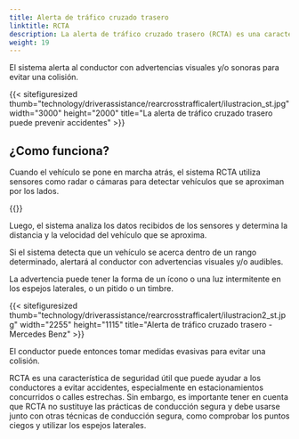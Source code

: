 ```yaml
---
title: Alerta de tráfico cruzado trasero
linktitle: RCTA
description: La alerta de tráfico cruzado trasero (RCTA) es una característica de seguridad en algunos automóviles modernos que utiliza sensores para detectar vehículos que se aproximan desde un costado al salir de un espacio de estacionamiento o entrada en reversa.
weight: 19
---
```

<!-- markdownlint-disable MD033 -->

El sistema alerta al conductor con advertencias visuales y/o sonoras para evitar una colisión.

{{< sitefiguresized thumb="technology/driverassistance/rearcrosstrafficalert/ilustracion_st.jpg" width="3000" height="2000" title="La alerta de tráfico cruzado trasero puede prevenir accidentes" >}}

## ¿Como funciona?

Cuando el vehículo se pone en marcha atrás, el sistema RCTA utiliza sensores como radar o cámaras para detectar vehículos que se aproximan por los lados.

{{<evkxdisplayaddarticle />}}

Luego, el sistema analiza los datos recibidos de los sensores y determina la distancia y la velocidad del vehículo que se aproxima.

Si el sistema detecta que un vehículo se acerca dentro de un rango determinado, alertará al conductor con advertencias visuales y/o audibles.

La advertencia puede tener la forma de un ícono o una luz intermitente en los espejos laterales, o un pitido o un timbre.

{{< sitefiguresized thumb="technology/driverassistance/rearcrosstrafficalert/ilustracion2_st.jpg" width="2255" height="1115" title="Alerta de tráfico cruzado trasero - Mercedes Benz" >}}

El conductor puede entonces tomar medidas evasivas para evitar una colisión.

RCTA es una característica de seguridad útil que puede ayudar a los conductores a evitar accidentes, especialmente en estacionamientos concurridos o calles estrechas. Sin embargo, es importante tener en cuenta que RCTA no sustituye las prácticas de conducción segura y debe usarse junto con otras técnicas de conducción segura, como comprobar los puntos ciegos y utilizar los espejos laterales.
